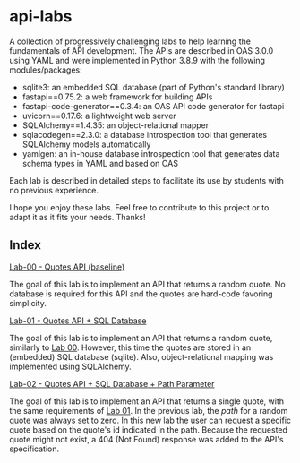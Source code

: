 # api-labs

A collection of progressively challenging labs to help learning the fundamentals of API development. The APIs are described in OAS 3.0.0 using YAML and were implemented in Python 3.8.9 with the following modules/packages:  

* sqlite3: an embedded SQL database (part of Python's standard library) 
* fastapi==0.75.2: a web framework for building APIs 
* fastapi-code-generator==0.3.4: an OAS API code generator for fastapi 
* uvicorn==0.17.6: a lightweight web server  
* SQLAlchemy==1.4.35: an object-relational mapper 
* sqlacodegen==2.3.0: a database introspection tool that generates SQLAlchemy models automatically 
* yamlgen: an in-house database introspection tool that generates data schema types in YAML and based on OAS

Each lab is described in detailed steps to facilitate its use by students with no previous experience. 

I hope you enjoy these labs. Feel free to contribute to this project or to adapt it as it fits your needs. Thanks!

## Index

[Lab-00 - Quotes API (baseline)](lab-00)

The goal of this lab is to implement an API that returns a random quote. No database is required for this API and the quotes are hard-code favoring simplicity. 

[Lab-01 - Quotes API  + SQL Database](lab-01)

The goal of this lab is to implement an API that returns a random quote, similarly to [Lab 00](lab-00). However, this time the quotes are stored in an (embedded) SQL database (sqlite). Also, object-relational mapping was implemented using SQLAlchemy.

[Lab-02 - Quotes API  + SQL Database + Path Parameter](lab-02)

The goal of this lab is to implement an API that returns a single quote, with the same requirements of [Lab 01](lab-01). In the previous lab, the <em>path</em> for a random quote was always set to zero. In this new lab the user can request a specific quote based on the quote's id indicated in the path. Because the requested quote might not exist, a 404 (Not Found) response was added to the API's specification.
